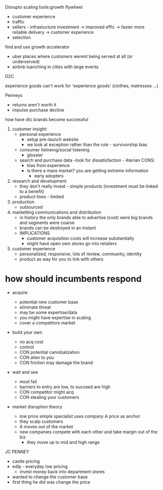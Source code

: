 Disrupto scaling tools:growth flywheel

- customer experience
- traffic
- sellers   - infrastucture investment -> improved effic -> faster more reliable delivery -> customer experience
- selection

find and use growth accelerator
- uber places where customers werent being served at all (or underserved)
- airbnb luanching in cities with large events


D2C 

experience goods
can't work for 'experience goods' (clothes, matresses ...)

Penneys
- returns aren't worth it
- impulse purchase decline


how have dtc brands become successful
1. customer insight:
    - personal experience
        - setup pre-launch website
        - we look at exception rather than the rule - survivorship bias
    - consumer listneing/social listening
        - glossier
    - search and purchase data
        -look for dissatisfaction - Aterian
    CONS:
        - bias from experience
        - is there a mass market? you are getting extreme information
            - early adopters
2. research and development
    - they don't really invest - simple products
        (investment must be linked to a benefit)
    - product lines - limited
3. production
    - outsourced
4. marketting communications and distribution
    - in history the only brands able to advertise (cost) were big brands and segments were coarse
    - brands can be destroyed in an instant
    - IMPLICATIONS
        - customer acquisition costs will increase substantially
        - might have open own stores go into retailers
5. customer experience
    - personalized, responsive, lots of review, community, identity
    - product as way for you to link with others

# how should incumbents respond

- acquire
    - potential new customer base
    - eliminate threat
    - may be some expertise/data
    - you might have expertise in scaling
    - cover a competitors market
- build your own
    - no acq cost
    - control
    - CON potential cannibalization
    - CON alien to you
    - CON friction may damage the brand
- wait and see
    - most fail
    - barriers to entry are low, to succeed are high
    - CON competitor might acq
    - CON stealing your customers

- market disruption theory
    - low price simple specialist uses company A price as anchor
    - they scalp customers
    - A moves out of the market
    - new companies compete with each other and take margin out of the biz
        - they  move up to mid and high range


JC PENNEY
- castle pricing
- edlp - everyday low pricing
    - invest money back into department stores
- wanted to change the customer base
- first thing he did was change the price